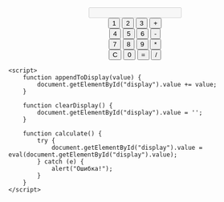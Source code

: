 <!DOCTYPE html>
<html lang="ru">
<head>
    <meta charset="UTF-8">
    <title>Калькулятор</title>
    <style>
        /* Простейший стиль для калькулятора */
        #calculator {
            width: 200px;
            text-align: center;
            margin: auto;
        }
    </style>
</head>
<body>
    <div id="calculator">
        <input type="text" id="display" disabled>
        <br>
        <button onclick="appendToDisplay('1')">1</button>
        <button onclick="appendToDisplay('2')">2</button>
        <button onclick="appendToDisplay('3')">3</button>
        <button onclick="appendToDisplay('+')">+</button>
        <br>
        <button onclick="appendToDisplay('4')">4</button>
        <button onclick="appendToDisplay('5')">5</button>
        <button onclick="appendToDisplay('6')">6</button>
        <button onclick="appendToDisplay('-')">-</button>
        <br>
        <button onclick="appendToDisplay('7')">7</button>
        <button onclick="appendToDisplay('8')">8</button>
        <button onclick="appendToDisplay('9')">9</button>
        <button onclick="appendToDisplay('*')">*</button>
        <br>
        <button onclick="clearDisplay()">C</button>
        <button onclick="appendToDisplay('0')">0</button>
        <button onclick="calculate()">=</button>
        <button onclick="appendToDisplay('/')">/</button>
    </div>

    <script>
        function appendToDisplay(value) {
            document.getElementById("display").value += value;
        }

        function clearDisplay() {
            document.getElementById("display").value = '';
        }

        function calculate() {
            try {
                document.getElementById("display").value = eval(document.getElementById("display").value);
            } catch (e) {
                alert("Ошибка!");
            }
        }
    </script>
</body>
</html>
